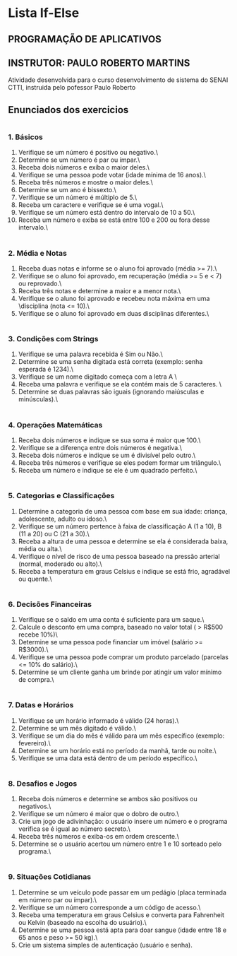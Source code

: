 # Lista If-Else
## PROGRAMAÇÃO DE APLICATIVOS 
## INSTRUTOR: PAULO ROBERTO MARTINS
Atividade desenvolvida para o curso desenvolvimento de sistema do SENAI CTTI, instruida pelo pofessor Paulo Roberto

## Enunciados dos exercicios
#
### 1. Básicos
1) Verifique se um número é positivo ou negativo.\
2) Determine se um número é par ou ímpar.\
3) Receba dois números e exiba o maior deles.\
4) Verifique se uma pessoa pode votar (idade mínima de 16 anos).\
5) Receba três números e mostre o maior deles.\
6) Determine se um ano é bissexto.\
7) Verifique se um número é múltiplo de 5.\
8) Receba um caractere e verifique se é uma vogal.\
9) Verifique se um número está dentro do intervalo de 10 a 50.\
10) Receba um número e exiba se está entre 100 e 200 ou fora desse intervalo.\
#
### 2. Média e Notas
1) Receba duas notas e informe se o aluno foi aprovado (média >= 7).\
2) Verifique se o aluno foi aprovado, em recuperação (média >= 5 e < 7) ou reprovado.\
3) Receba três notas e determine a maior e a menor nota.\
4) Verifique se o aluno foi aprovado e recebeu nota máxima em uma \disciplina (nota <= 10).\
5) Verifique se o aluno foi aprovado em duas disciplinas diferentes.\
#
### 3. Condições com Strings
1) Verifique se uma palavra recebida é Sim ou Não.\
2) Determine se uma senha digitada está correta (exemplo: senha esperada é 1234).\
3) Verifique se um nome digitado começa com a letra A \
4) Receba uma palavra e verifique se ela contém mais de 5 caracteres. \
5) Determine se duas palavras são iguais (ignorando maiúsculas e minúsculas).\
#
### 4. Operações Matemáticas
1) Receba dois números e indique se sua soma é maior que 100.\
2) Verifique se a diferença entre dois números é negativa.\
3) Receba dois números e indique se um é divisível pelo outro.\
4) Receba três números e verifique se eles podem formar um triângulo.\
5) Receba um número e indique se ele é um quadrado perfeito.\
#
### 5. Categorias e Classificações
1) Determine a categoria de uma pessoa com base em sua idade: criança, adolescente, adulto ou idoso.\
2) Verifique se um número pertence à faixa de classificação A (1 a 10), B (11 a 20) ou C (21 a 30).\
3) Receba a altura de uma pessoa e determine se ela é considerada baixa, média ou alta.\
4) Verifique o nível de risco de uma pessoa baseado na pressão arterial (normal, moderado ou alto).\
5) Receba a temperatura em graus Celsius e indique se está frio, agradável ou quente.\
#
### 6. Decisões Financeiras
1) Verifique se o saldo em uma conta é suficiente para um saque.\
2) Calcule o desconto em uma compra, baseado no valor total ( > R$500 recebe 10%)\
3) Determine se uma pessoa pode financiar um imóvel (salário >= R$3000).\
4) Verifique se uma pessoa pode comprar um produto parcelado (parcelas <= 10% do salário).\
5) Determine se um cliente ganha um brinde por atingir um valor mínimo de compra.\
#
### 7. Datas e Horários
1) Verifique se um horário informado é válido (24 horas).\
2) Determine se um mês digitado é válido.\
3) Verifique se um dia do mês é válido para um mês específico (exemplo: fevereiro).\
4) Determine se um horário está no período da manhã, tarde ou noite.\
5) Verifique se uma data está dentro de um período específico.\
#
### 8. Desafios e Jogos
1) Receba dois números e determine se ambos são positivos ou negativos.\
2) Verifique se um número é maior que o dobro de outro.\
3) Crie um jogo de adivinhação: o usuário insere um número e o programa verifica se é igual ao número secreto.\
4) Receba três números e exiba-os em ordem crescente.\
5) Determine se o usuário acertou um número entre 1 e 10 sorteado pelo programa.\
#
### 9. Situações Cotidianas
1) Determine se um veículo pode passar em um pedágio (placa terminada em número par ou ímpar).\
2) Verifique se um número corresponde a um código de acesso.\
3) Receba uma temperatura em graus Celsius e converta para Fahrenheit ou Kelvin (baseado na escolha do usuário).\
4) Determine se uma pessoa está apta para doar sangue (idade entre 18 e 65 anos e peso >= 50 kg).\
5) Crie um sistema simples de autenticação (usuário e senha).
